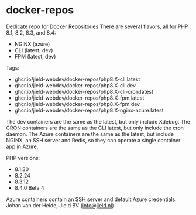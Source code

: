 # docker-repos

Dedicate repo for Docker Repositories
There are several flavors, all for PHP 8.1, 8.2, 8.3, and 8.4:

* NGINX (azure)
* CLI (latest, dev)
* FPM (latest, dev)

Tags:

* ghcr.io/jield-webdev/docker-repos/php8.X-cli:latest
* ghcr.io/jield-webdev/docker-repos/php8.X-cli:dev
* ghcr.io/jield-webdev/docker-repos/php8.X-cli-cron:latest
* ghcr.io/jield-webdev/docker-repos/php8.X-fpm:latest
* ghcr.io/jield-webdev/docker-repos/php8.X-fpm:dev
* ghcr.io/jield-webdev/docker-repos/php8.X-nginx-azure:latest

The dev containers are the same as the latest, but only include Xdebug. The CRON containers are the same as the CLI
latest, but only include the cron daemon. The Azure containers are the same as the latest, but include NGINX, an SSH
server and Redis, so they can operate a single container app in Azure.

PHP versions:

- 8.1.30
- 8.2.24
- 8.3.12
- 8.4.0 Beta 4

Azure containers contain an SSH server and default Azure credentials.
Johan van der Heide, Jield BV (info@jield.nl)